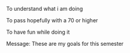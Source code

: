 To understand what i am doing

To pass hopefully with a 70 or higher

To have fun while doing it

Message: These are my goals for this semester